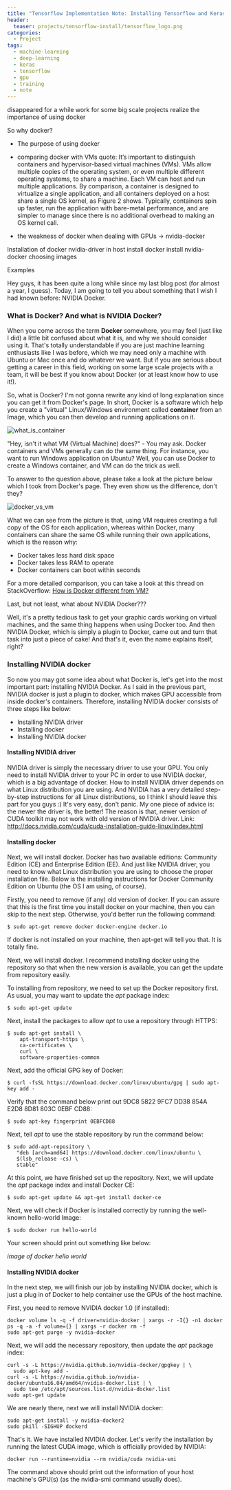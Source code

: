 ```yaml
---
title: "Tensorflow Implementation Note: Installing Tensorflow and Keras on Windows"
header:
  teaser: projects/tensorflow-install/tensorflow_logo.png
categories:
  - Project
tags:
  - machine-learning
  - deep-learning
  - keras
  - tensorflow
  - gpu
  - training
  - note
---
```


disappeared for a while
work for some big scale projects
realize the importance of using docker

So why docker?
- The purpose of using docker
- comparing docker with VMs
quote:
It’s important to distinguish containers and hypervisor-based virtual machines (VMs). VMs allow multiple copies of the operating system, or even multiple different operating systems, to share a machine. Each VM can host and run multiple applications. By comparison, a container is designed to virtualize a single application, and all containers deployed on a host share a single OS kernel, as Figure 2 shows. Typically, containers spin up faster, run the application with bare-metal performance, and are simpler to manage since there is no additional overhead to making an OS kernel call.

- the weakness of docker when dealing with GPUs -> nvidia-docker

Installation of docker
nvidia-driver in host
install docker
install nvidia-docker
choosing images

Examples

Hey guys, it has been quite a long while since my last blog post (for almost a year, I guess). Today, I am going to tell you about something that I wish I had known before: NVIDIA Docker.

### What is Docker? And what is NVIDIA Docker?
When you come across the term **Docker** somewhere, you may feel (just like I did) a little bit confused about what it is, and why we should consider using it.
That's totally understandable if you are just machine learning enthusiasts like I was before, which we may need only a machine with Ubuntu or Mac once and do whatever we want.
But if you are serious about getting a career in this field, working on some large scale projects with a team, it will be best if you know about Docker (or at least know how to use it!).

So, what is Docker? I'm not gonna rewrite any kind of long explanation since you can get it from Docker's page. In short, Docker is a software which help you create a "virtual" Linux/Windows environment called **container** from an Image, which you can then develop and running applications on it.

![what_is_container](/images/projects/installing-nvidia-docker/what_is_docker.PNG)

"Hey, isn't it what VM (Virtual Machine) does?" - You may ask. Docker containers and VMs generally can do the same thing. For instance, you want to run Windows application on Ubuntu? Well, you can use Docker to create a Windows container, and VM can do the trick as well.

To answer to the question above, please take a look at the picture below which I took from Docker's page. They even show us the difference, don't they?

![docker_vs_vm](/images/projects/installing-nvidia-docker/docker_vs_vm.PNG)

What we can see from the picture is that, using VM requires creating a full copy of the OS for each application, whereas within Docker, many containers can share the same OS while running their own applications, which is the reason why:
* Docker takes less hard disk space
* Docker takes less RAM to operate
* Docker containers can boot within seconds

For a more detailed comparison, you can take a look at this thread on StackOverflow: [How is Docker different from VM?](https://stackoverflow.com/questions/16047306/how-is-docker-different-from-a-normal-virtual-machine)

Last, but not least, what about NVIDIA Docker???

Well, it's a pretty tedious task to get your graphic cards working on virtual machines, and the same thing happens when using Docker too. And then NVIDIA Docker, which is simply a plugin to Docker, came out and turn that task into just a piece of cake! And that's it, even the name explains itself, right?

### Installing NVIDIA docker
So now you may got some idea about what Docker is, let's get into the most important part: installing NVIDIA Docker.
As I said in the previous part, NVIDIA docker is just a plugin to docker, which makes GPU accessible from inside docker's containers. Therefore, installing NVIDIA docker consists of three steps like below:
- Installing NVIDIA driver
- Installing docker
- Installing NVIDIA docker

#### Installing NVIDIA driver
NVIDIA driver is simply the necessary driver to use your GPU. You only need to install NVIDIA driver to your PC in order to use NVIDIA docker, which is a big advantage of docker.
How to install NVIDIA driver depends on what Linux distribution you are using. And NVIDIA has a very detailed step-by-step instructions for all Linux distributions, so I think I should leave this part for you guys :) It's very easy, don't panic. My one piece of advice is: the newer the driver is, the better! The reason is that, newer version of CUDA toolkit may not work with old version of NVIDIA driver.
Link: http://docs.nvidia.com/cuda/cuda-installation-guide-linux/index.html

#### Installing docker
Next, we will install docker. Docker has two available editions: Community Edition (CE) and Enterprise Edition (EE). And just like NVIDIA driver, you need to know what Linux distribution you are using to choose the proper installation file.
Below is the installing instructions for Docker Community Edition on Ubuntu (the OS I am using, of course).

Firstly, you need to remove (if any) old version of docker. If you can assure that this is the first time you install docker on your machine, then you can skip to the next step. Otherwise, you'd better run the following command:

```
$ sudo apt-get remove docker docker-engine docker.io
```

If docker is not installed on your machine, then apt-get will tell you that. It is totally fine.

Next, we will install docker. I recommend installing docker using the repository so that when the new version is available, you can get the update from repository easily.

To installing from repository, we need to set up the Docker repository first. As usual, you may want to update the *apt* package index:

```
$ sudo apt-get update
```

Next, install the packages to allow *apt* to use a repository through HTTPS:

```
$ sudo apt-get install \
    apt-transport-https \
    ca-certificates \
    curl \
    software-properties-common
```

Next, add the official GPG key of Docker:

```
$ curl -fsSL https://download.docker.com/linux/ubuntu/gpg | sudo apt-key add -
```

Verify that the command below print out 9DC8 5822 9FC7 DD38 854A E2D8 8D81 803C 0EBF CD88:

```
$ sudo apt-key fingerprint 0EBFCD88
```

Next, tell *apt* to use the stable repository by run the command below:

```
$ sudo add-apt-repository \
   "deb [arch=amd64] https://download.docker.com/linux/ubuntu \
   $(lsb_release -cs) \
   stable"
```

At this point, we have finished set up the repository. Next, we will update the *apt* package index and install Docker CE:

```
$ sudo apt-get update && apt-get install docker-ce
```

Next, we will check if Docker is installed correctly by running the well-known hello-world Image:

```
$ sudo docker run hello-world
```

Your screen should print out something like below:

*image of docker hello world*

#### Installing NVIDIA docker
In the next step, we will finish our job by installing NVIDIA docker, which is just a plug in of Docker to help container use the GPUs of the host machine.

First, you need to remove NVIDIA docker 1.0 (if installed):

```
docker volume ls -q -f driver=nvidia-docker | xargs -r -I{} -n1 docker ps -q -a -f volume={} | xargs -r docker rm -f
sudo apt-get purge -y nvidia-docker
```

Next, we will add the necessary repository, then update the *apt* package index:

```
curl -s -L https://nvidia.github.io/nvidia-docker/gpgkey | \
  sudo apt-key add -
curl -s -L https://nvidia.github.io/nvidia-docker/ubuntu16.04/amd64/nvidia-docker.list | \
  sudo tee /etc/apt/sources.list.d/nvidia-docker.list
sudo apt-get update
```

We are nearly there, next we will install NVIDIA docker:

```
sudo apt-get install -y nvidia-docker2
sudo pkill -SIGHUP dockerd
```

That's it. We have installed NVIDIA docker. Let's verify the installation by running the latest CUDA image, which is officially provided by NVIDIA:

```
docker run --runtime=nvidia --rm nvidia/cuda nvidia-smi
```

The command above should print out the information of your host machine's GPU(s) (as the nvidia-smi command usually does).


